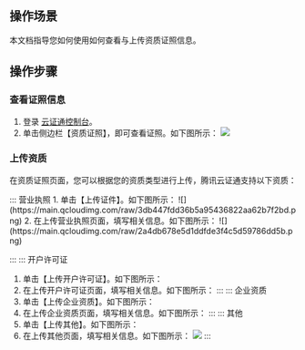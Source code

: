 ## 操作场景
本文档指导您如何使用如何查看与上传资质证照信息。

## 操作步骤
### 查看证照信息
1. 登录 [云证通控制台](https://console.cloud.tencent.com/tdcp/evaluation)。
2. 单击侧边栏【资质证照】，即可查看证照。如下图所示：
![](https://main.qcloudimg.com/raw/5ea86446172f202dd5f31ebd52a66b0b.png)

### 上传资质
在资质证照页面，您可以根据您的资质类型进行上传，腾讯云证通支持以下资质：


<dx-tabs>
::: 营业执照
1. 单击【上传证件】。如下图所示：
![](https://main.qcloudimg.com/raw/3db447fdd36b5a95436822aa62b7f2bd.png)
2. 在上传营业执照页面，填写相关信息。如下图所示：
![](https://main.qcloudimg.com/raw/2a4db678e5d1ddfde3f4c5d59786dd5b.png)

:::
::: 开户许可证
1. 单击【上传开户许可证】。如下图所示：
2. 在上传开户许可证页面，填写相关信息。如下图所示：
::: 
::: 企业资质
1. 单击【上传企业资质】。如下图所示：
2. 在上传企业资质页面，填写相关信息。如下图所示：
:::
::: 其他
1. 单击【上传其他】。如下图所示：
2. 在上传其他页面，填写相关信息。如下图所示：
![](https://main.qcloudimg.com/raw/bbeabf65171002016b5a23da635f93d1.png)
:::
</dx-tabs>




